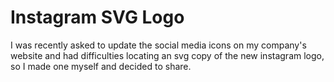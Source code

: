 # Instagram SVG Logo
I was recently asked to update the social media icons on my company's website and had difficulties locating an svg copy of the new instagram logo, so I made one myself and decided to share.
